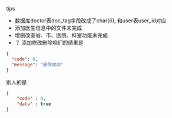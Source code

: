 tips
- 数据库doctor表doc_tag字段改成了char(6), 和user表user_id对应
- 添加医生信息中的文件未完成
- 增删改查省、市、医院、科室功能未完成
- ？ 添加修改删除咱们的结果是
```json
{
  "code": 0,
  "message": "删除成功"
}
```
别人的是
```json
{
    "code" : 0,
    "data" : true
}
```

